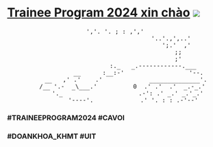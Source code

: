 # [Trainee Program 2024 xin chào](https://www.facebook.com/DoanHoiKHMT) ![](https://user-images.githubusercontent.com/18350557/176309783-0785949b-9127-417c-8b55-ab5a4333674e.gif) 

<pre align="center">
','. '. ; : ,','
                               '..'.,',..'
                                  ';.'  ,'
                                   ;;
                                   ;'
                     :._   _.------------.___
             __      :__:-'                  '--.
      __   ,' .'    .'             ______________'.
    /__ '.-  _\___.'          0  .' .'  .'  _.-_.'
       '._                     .-': .' _.' _.'_.'
          '----'._____________.'_'._:_:_.-'--'
</pre>


### #TRAINEEPROGRAM2024 #CAVOI ###
### #DOANKHOA_KHMT  #UIT ###
